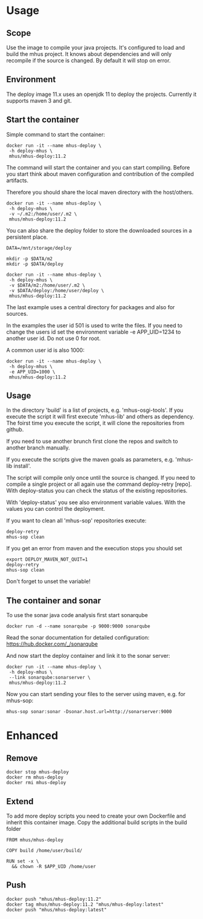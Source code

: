 # Usage

## Scope

Use the image to compile your java projects. It's configured to load and build the mhus project. 
It knows about dependencies and will only recompile if the source is changed. By default 
it will stop on error.

## Environment

The deploy image 11.x uses an openjdk 11 to deploy the projects. Currently it supports 
maven 3 and git.

## Start the container

Simple command to start the container:

```
docker run -it --name mhus-deploy \
 -h deploy-mhus \
 mhus/mhus-deploy:11.2
```

The command will start the container and you can start compiling. Before you start 
think about maven configuration and contribution of the compiled artifacts.

Therefore you should share the local maven directory with the host/others.

```
docker run -it --name mhus-deploy \
 -h deploy-mhus \
 -v ~/.m2:/home/user/.m2 \
 mhus/mhus-deploy:11.2
```

You can also share the deploy folder to store the downloaded sources in a persistent 
place.

```
DATA=/mnt/storage/deploy

mkdir -p $DATA/m2
mkdir -p $DATA/deploy

docker run -it --name mhus-deploy \
 -h deploy-mhus \
 -v $DATA/m2:/home/user/.m2 \
 -v $DATA/deploy:/home/user/deploy \
 mhus/mhus-deploy:11.2
```

The last example uses a central directory for packages and also for sources.

In the examples the user id 501 is used to write the files. If you need to change the 
users id set the environment variable -e APP_UID=1234 to another user id. Do not use 
0 for root.

A common user id is also 1000:

```
docker run -it --name mhus-deploy \
 -h deploy-mhus \
 -e APP_UID=1000 \
 mhus/mhus-deploy:11.2
```

## Usage

In the directory 'build' is a list of projects, e.g. 'mhus-osgi-tools'. If you execute 
the script it will first execute 'mhus-lib' and others as dependency. The foirst time 
you execute the script, it will clone the repositories from github.

If you need to use another brunch first clone the repos and switch to another branch 
manually.

If you execute the scripts give the maven goals as parameters, e.g. 'mhus-lib install'. 

The script will compile only once until the source is changed. If you need to compile 
a single project or all again use the command deploy-retry [repo]. With deploy-status 
you can check the status of the existing repositories.

With 'deploy-status' you see also environment variable values. With the values you 
can control the deployment.

If you want to clean all 'mhus-sop' repositories execute:

```
deploy-retry
mhus-sop clean
```

If you get an error from maven and the execution stops you should set

```
export DEPLOY_MAVEN_NOT_QUIT=1
deploy-retry
mhus-sop clean
```

Don't forget to unset the variable!

## The container and sonar

To use the sonar java code analysis first start sonarqube

```
docker run -d --name sonarqube -p 9000:9000 sonarqube
```

Read the sonar documentation for detailed configuration: https://hub.docker.com/_/sonarqube

And now start the deploy container and link it to the sonar server:

```
docker run -it --name mhus-deploy \
 -h deploy-mhus \
 --link sonarqube:sonarserver \
 mhus/mhus-deploy:11.2
```

Now you can start sending your files to the server using maven, e.g. for mhus-sop:

```
mhus-sop sonar:sonar -Dsonar.host.url=http://sonarserver:9000
```


# Enhanced

## Remove
```
docker stop mhus-deploy
docker rm mhus-deploy
docker rmi mhus-deploy
```

## Extend

To add more deploy scripts you need to create your own Dockerfile and inherit this container image. Copy the additional build scripts in the build folder

```
FROM mhus/mhus-deploy

COPY build /home/user/build/

RUN set -x \
  && chown -R $APP_UID /home/user
```

## Push
```
docker push "mhus/mhus-deploy:11.2"
docker tag mhus/mhus-deploy:11.2 "mhus/mhus-deploy:latest"
docker push "mhus/mhus-deploy:latest"
```
